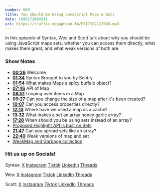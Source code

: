 ```yaml
---
number: 689
title: You Should Be Using JavaScript Maps & Sets
date: 1699272000311
url: https://traffic.megaphone.fm/FSI7192117045.mp3
---
```


In this episode of Syntax, Wes and Scott talk about why you should be using JavaScript maps sets, whether you can access them directly, what makes them great, and what weak versions of both are.

### Show Notes

* **[00:26](#t=00:26)** Welcome
* **[01:34](#t=01:34)** Syntax Brought to you by Sentry
* **[01:54](#t=01:54)** What makes Maps a spicy buffalo object?
* **[07:46](#t=07:46)** API of Map
* **[08:51](#t=08:51)** Looping over items in a Map
* **[09:27](#t=09:27)** Can you change the size of a map after it's been created?
* **[10:07](#t=10:07)** Can you access properties directly?
* **[12:13](#t=12:13)** Where have we used a map as a cache?
* **[13:32](#t=13:32)** What makes a set an array honey garlic array?
* **[17:28](#t=17:28)** When should you be using sets instead of an array?
* [Proposed Highlight API is built on Sets](https://developer.mozilla.org/en-US/docs/Web/API/Highlight)
* **[21:47](#t=21:47)** Can you spread sets like an array?
* **[22:40](#t=22:40)** Weak versions of map and set
* [WeakMap and Garbage collection](https://github.com/wesbos/es6-articles/blob/master/66%20-%20WeakMap%20and%20Garbage%20Collection.md)

### Hit us up on Socials!

Syntax: [X](https://twitter.com/syntaxfm) [Instagram](https://www.instagram.com/syntax_fm/) [Tiktok](https://www.tiktok.com/@syntaxfm) [LinkedIn](https://www.linkedin.com/company/96077407/admin/feed/posts/) [Threads](https://www.threads.net/@syntax_fm)

Wes: [X](https://twitter.com/wesbos) [Instagram](https://www.instagram.com/wesbos/) [Tiktok](https://www.tiktok.com/@wesbos) [LinkedIn](https://www.linkedin.com/in/wesbos/) [Threads](https://www.threads.net/@wesbos)

Scott: [X](https://twitter.com/stolinski) [Instagram](https://www.instagram.com/stolinski/) [Tiktok](https://www.tiktok.com/@stolinski) [LinkedIn](https://www.linkedin.com/in/stolinski/) [Threads](https://www.threads.net/@stolinski)